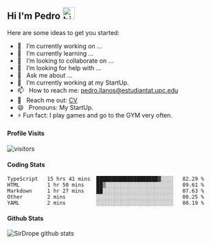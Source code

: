 ## Hi I'm Pedro <img src="https://user-images.githubusercontent.com/1303154/88677602-1635ba80-d120-11ea-84d8-d263ba5fc3c0.gif" width="28px" alt="hi">

Here are some ideas to get you started:

<!-- TODO: Add last video link -->

-   🔭 &nbsp; I’m currently working on ...
-   🌱 &nbsp; I’m currently learning ...
-   👯 &nbsp; I’m looking to collaborate on ...
-   🤔 &nbsp; I’m looking for help with ...
-   💬 &nbsp; Ask me about ...
-   🔭 &nbsp; I’m currently working at my StartUp.
-   📫 &nbsp; How to reach me: pedro.llanos@estudiantat.upc.edu
-   📎 &nbsp; Reach me out: [CV](https://sirdrope.github.io/src/res/cv.pdf)
-   😄 &nbsp; Pronouns: My StartUp.
-   ⚡ Fun fact: I play games and go to the GYM very often.

#### Profile Visits

![visitors](https://visitor-badge.glitch.me/badge?page_id=sirdrope.sirdrope)

#### Coding Stats

<!--START_SECTION:waka-->

```text
TypeScript   15 hrs 41 mins  ████████████████████▓░░░░   82.29 %
HTML         1 hr 50 mins    ██▒░░░░░░░░░░░░░░░░░░░░░░   09.61 %
Markdown     1 hr 27 mins    ██░░░░░░░░░░░░░░░░░░░░░░░   07.63 %
Other        2 mins          ░░░░░░░░░░░░░░░░░░░░░░░░░   00.25 %
YAML         2 mins          ░░░░░░░░░░░░░░░░░░░░░░░░░   00.19 %
```

<!--END_SECTION:waka-->

#### Github Stats

![SirDrope github stats](https://github-readme-stats.vercel.app/api?username=sirdrope&count_private=true&theme=tokyonight&hide=contribs,prs)

<!--
<details>
    <summary>
        More stuff about me
    </summary>

    <br >

    #### Coding Stats

    ....

    #### Github Stats

    ...

    </details>
-->
